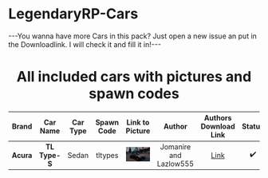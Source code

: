 # LegendaryRP-Cars

---You wanna have more Cars in this pack? Just open a new issue an put in the Downloadlink. I will check it and fill it in!---

<center><h1>All included cars with pictures and spawn codes</h1></center>

| Brand | Car Name | Car Type | Spawn Code | Link to Picture | Author | Authors Download Link | Status | Extra Notes | Size |
| :-: | :-: | :-: | :-: | :-: | :-: | :-: | :-: | :-: | :-: |
| **Acura** | **TL Type-S** | Sedan | tltypes | ![Picture](./img/tltypes.webp) | Jomanire and Lazlow555 | [Link](https://www.gta5-mods.com/vehicles/acura-tl-type-s-jomanire-and-lazlow555) | ✔️ |  | 7,36 MB |
